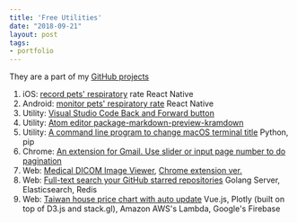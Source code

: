 ```yaml
---
title: 'Free Utilities'
date: "2018-09-21"
layout: post
tags:
- portfolio
---
```


They are a part of my [GitHub projects](https://github.com/grimmer0125)

1. iOS: [record pets' respiratory](https://itunes.apple.com/us/app/maolife/id1397714182) rate React Native
2. Android: [monitor pets' respiratory rate](https://play.google.com/store/apps/details?id=com.maolife) React Native
3. Utility: [Visual Studio Code Back and Forward button](https://marketplace.visualstudio.com/items?itemName=grimmer.vscode-back-forward-button)
4. Utility: [Atom editor package-markdown-preview-kramdown](https://atom.io/packages/markdown-preview-kramdown)
5. Utility: [A command line program to change macOS terminal title](https://pypi.org/project/termtitle/) Python, pip
6. Chrome:  [An extension for Gmail. Use slider or input page number to do pagination](https://chrome.google.com/webstore/detail/gmail-pagination-slider/bcjhpmecgoejigiojamklcbfnfnfgnal)
7. Web: [Medical DICOM Image Viewer](https://grimmer.io/dicom-web-viewer/), [Chrome extension ver.](https://chrome.google.com/webstore/detail/dicom-image-viewer/ehppmcooahfnlfhhcflpkcjmonkoindc)
8. Web: [Full-text search your GitHub starred repositories](https://searchgithub.herokuapp.com/) Golang Server, Elasticsearch, Redis
9. Web: [Taiwan house price chart with auto update](https://grimmer.io/Taiwan-house-price-chart/) Vue.js, Plotly (built on top of D3.js and stack.gl), Amazon AWS's Lambda, Google's Firebase
